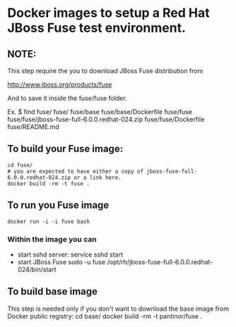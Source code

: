 # Docker images to setup a Red Hat JBoss Fuse test environment.

## NOTE:
This step require the you to download JBoss Fuse distribution from 

http://www.jboss.org/products/fuse

And to save it inside the fuse/fuse folder.

Ex.
    $ find fuse/
    fuse/
    fuse/base
    fuse/base/Dockerfile
    fuse/fuse
    fuse/fuse/jboss-fuse-full-6.0.0.redhat-024.zip
    fuse/fuse/Dockerfile
    fuse/README.md

## To build your Fuse image:
	cd fuse/
	# you are expected to have either a copy of jboss-fuse-full-6.0.0.redhat-024.zip or a link here.
	docker build -rm -t fuse .

## To run you Fuse image
	docker run -i -i fuse bash

### Within the image you can
- start sshd server:
    service sshd start
- start JBoss Fuse
    sudo -u fuse /opt/rh/jboss-fuse-full-6.0.0.redhat-024/bin/start
    


## To build base image

This step is needed only if you don't want to download the base image from Docker public registry:
    cd base/
    docker build -rm -t pantinor/fuse .
